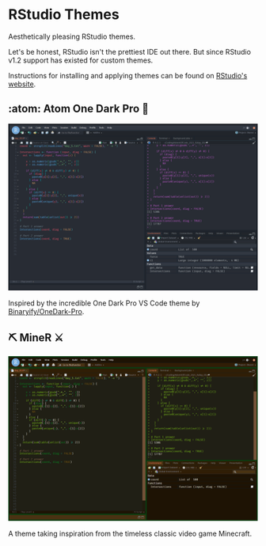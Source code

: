 # RStudio Themes

Aesthetically pleasing RStudio themes. 

Let's be honest, RStudio isn't the prettiest IDE out there. But since RStudio v1.2 support has existed for custom themes.

Instructions for installing and applying themes can be found on [RStudio's website](https://www.rstudio.com/blog/rstudio-ide-custom-theme-support/).

## :atom: Atom One Dark Pro :rocket:

![Atom One Dark Pro](./img/onedark.png)

Inspired by the incredible One Dark Pro VS Code theme by [Binaryify/OneDark-Pro](https://github.com/Binaryify/OneDark-Pro).

## :pick: MineR :crossed_swords:

![MineR](./img/miner.png)

A theme taking inspiration from the timeless classic video game Minecraft.
